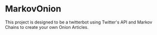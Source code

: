 # MarkovOnion
This project is designed to be a twitterbot using Twitter's API and Markov Chains to create your own Onion Articles.
